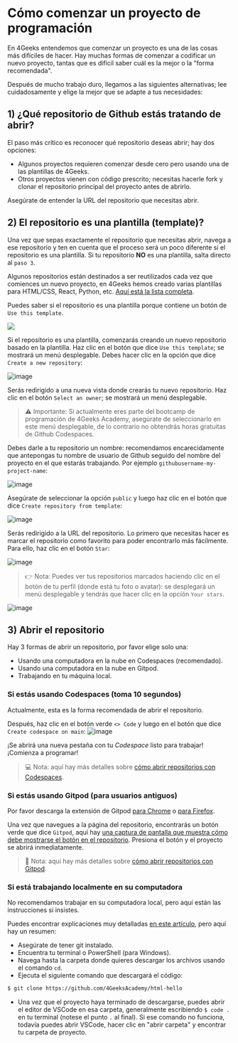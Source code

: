 # Cómo comenzar un proyecto de programación

En 4Geeks entendemos que comenzar un proyecto es una de las cosas más difíciles de hacer. Hay muchas formas de comenzar a codificar un nuevo proyecto, tantas que es difícil saber cuál es la mejor o la "forma recomendada".

Después de mucho trabajo duro, llegamos a las siguientes alternativas; lee cuidadosamente y elige la mejor que se adapte a tus necesidades:

## 1) ¿Qué repositorio de Github estás tratando de abrir?

El paso más crítico es reconocer qué repositorio deseas abrir; hay dos opciones:
- Algunos proyectos requieren comenzar desde cero pero usando una de las plantillas de 4Geeks.
- Otros proyectos vienen con código prescrito; necesitas hacerle fork y clonar el repositorio principal del proyecto antes de abrirlo.

Asegúrate de entender la URL del repositorio que necesitas abrir.

## 2) El repositorio es una plantilla (template)?

Una vez que sepas exactamente el repositorio que necesitas abrir, navega a ese repositorio y ten en cuenta que el proceso será un poco diferente si el repositorio es una plantilla. Si tu repositorio **NO** es una plantilla, salta directo al `paso 3`.

Algunos repositorios están destinados a ser reutilizados cada vez que comiences un nuevo proyecto, en 4Geeks hemos creado varias plantillas para HTML/CSS, React, Python, etc. [Aquí está la lista completa](https://github.com/4GeeksAcademy/Templates-Boilerplates).

Puedes saber si el repositorio es una plantilla porque contiene un botón de `Use this template`.

![](https://raw.githubusercontent.com/breatheco-de/knowledge-base/main/images/template.png)

Si el repositorio es una plantilla, comenzarás creando un nuevo repositorio basado en la plantilla. Haz clic en el botón que dice `Use this template`; se mostrará un menú desplegable. Debes hacer clic en la opción que dice `Create a new repository`:

![image](https://user-images.githubusercontent.com/109599459/230989999-aeba16c4-c1c1-460a-b1bb-94631de6ccc4.png)

Serás redirigido a una nueva vista donde crearás tu nuevo repositorio. Haz clic en el botón `Select an owner`; se mostrará un menú desplegable.

> ⚠️ Importante: Si actualmente eres parte del bootcamp de programación de 4Geeks Academy, asegúrate de seleccionarlo en este menú desplegable, de lo contrario no obtendrás horas gratuitas de Github Codespaces.

Debes darle a tu repositorio un nombre: recomendamos encarecidamente que antepongas tu nombre de usuario de Github seguido del nombre del proyecto en el que estarás trabajando. Por ejemplo `githubusername-my-project-name`:

![image](https://user-images.githubusercontent.com/109599459/230991453-38566874-f844-4027-9e7d-3662c7548c66.png)

Asegúrate de seleccionar la opción `public` y luego haz clic en el botón que dice `Create repository from template`:

![image](https://user-images.githubusercontent.com/109599459/230991967-9c08afca-1355-41a5-8a12-0464b98d7bbd.png)

Serás redirigido a la URL del repositorio. Lo primero que necesitas hacer es marcar el repositorio como favorito para poder encontrarlo más fácilmente. Para ello, haz clic en el botón `Star`:

![image](https://user-images.githubusercontent.com/109599459/230993816-8f404028-b109-40d5-a47c-e149ae6c17ae.png)

> 👉 Nota: Puedes ver tus repositorios marcados haciendo clic en el botón de tu perfil (donde está tu foto o avatar): se desplegará un menú desplegable y tendrás que hacer clic en la opción `Your stars`.

![image](https://user-images.githubusercontent.com/109599459/230994342-567b1526-c1fb-4d05-b108-f6f3ec4d4208.png)

## 3) Abrir el repositorio

Hay 3 formas de abrir un repositorio, por favor elige solo una:

- Usando una computadora en la nube en Codespaces (recomendado).
- Usando una computadora en la nube en Gitpod.
- Trabajando en tu máquina local.

### Si estás usando Codespaces (toma 10 segundos)

Actualmente, esta es la forma recomendada de abrir el repositorio.

Después, haz clic en el botón verde `<> Code` y luego en el botón que dice `Create codespace on main`:
![image](https://user-images.githubusercontent.com/109599459/230995122-1c00d010-b6d4-4810-852e-1e1524797a34.png)

¡Se abrirá una nueva pestaña con tu *Codespace* listo para trabajar! ¡Comienza a programar!

> 💻 Nota: aquí hay más detalles sobre [cómo abrir repositorios con Codespaces](https://4geeks.com/es/lesson/como-usar-los-codespaces-de-github).

### Si estás usando Gitpod (para usuarios antiguos)

Por favor descarga la extensión de Gitpod [para Chrome](https://chrome.google.com/webstore/detail/gitpod-always-ready-to-co/dodmmooeoklaejobgleioelladacbeki) o [para Firefox](https://addons.mozilla.org/en-US/firefox/addon/gitpod/).

Una vez que navegues a la página del repositorio, encontrarás un botón verde que dice `Gitpod`, aquí hay [una captura de pantalla que muestra cómo debe mostrarse el botón en el repositorio](https://storage.googleapis.com/breathecode-asset-images/15d7c805161244a5a38d7bbf82fb8d355073ad7ac195088a453fba5777c3ef99.png). Presiona el botón y el proyecto se abrirá inmediatamente.

> 🍊 Nota: aquí hay más detalles sobre [cómo abrir repositorios con Gitpod](https://4geeks.com/es/lesson/como-utilizar-gitpod).

### Si está trabajando localmente en su computadora

No recomendamos trabajar en su computadora local, pero aquí están las instrucciones si insistes.

Puedes encontrar explicaciones muy detalladas [en este artículo](https://4geeks.com/es/how-to/Como-clonar-un-repositorio-de-github), pero aquí hay un resumen:

- Asegúrate de tener git instalado.
- Encuentra tu terminal o PowerShell (para Windows).
- Navega hasta la carpeta donde quieres descargar los archivos usando el comando `cd`.
- Ejecuta el siguiente comando que descargará el código:

```sh
$ git clone https://github.com/4GeeksAcademy/html-hello
```

- Una vez que el proyecto haya terminado de descargarse, puedes abrir el editor de VSCode en esa carpeta, generalmente escribiendo `$ code .` en tu terminal (notese el punto `.` al final). Si ese comando no funciona, todavía puedes abrir VSCode, hacer clic en "abrir carpeta" y encontrar tu carpeta de proyecto.

